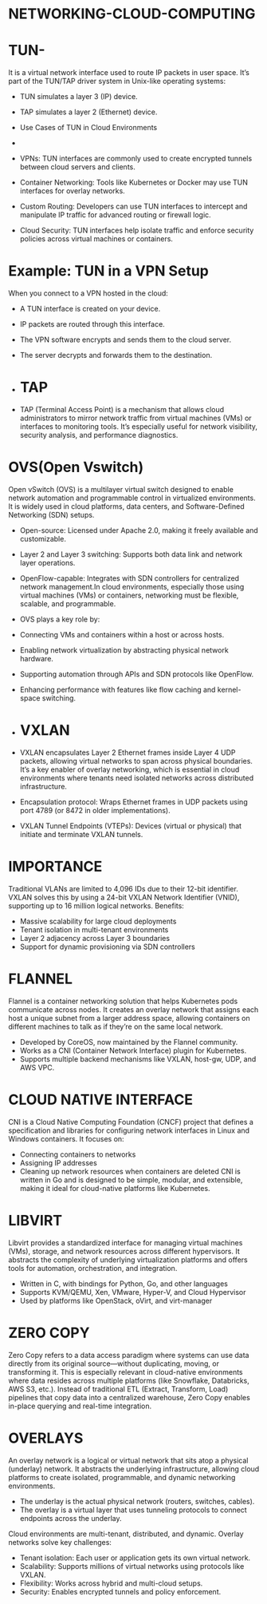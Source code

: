 # NETWORKING-CLOUD-COMPUTING

# TUN- 
It is a virtual network interface used to route IP packets in user space. It’s part of the TUN/TAP driver system in Unix-like operating systems:
- TUN simulates a layer 3 (IP) device.
- TAP simulates a layer 2 (Ethernet) device.
-  Use Cases of TUN in Cloud Environments

-  
- VPNs: TUN interfaces are commonly used to create encrypted tunnels between cloud servers and clients.
- Container Networking: Tools like Kubernetes or Docker may use TUN interfaces for overlay networks.
- Custom Routing: Developers can use TUN interfaces to intercept and manipulate IP traffic for advanced routing or firewall logic.
- Cloud Security: TUN interfaces help isolate traffic and enforce security policies across virtual machines or containers.

# Example: TUN in a VPN Setup
When you connect to a VPN hosted in the cloud:
- A TUN interface is created on your device.
- IP packets are routed through this interface.
- The VPN software encrypts and sends them to the cloud server.
- The server decrypts and forwards them to the destination.

- # TAP
- TAP (Terminal Access Point) is a mechanism that allows cloud administrators to mirror network traffic from virtual machines (VMs) or interfaces to monitoring tools. It’s especially useful for network visibility, security analysis, and performance diagnostics.

# OVS(Open Vswitch)
Open vSwitch (OVS) is a multilayer virtual switch designed to enable network automation and programmable control in virtualized environments. It is widely used in cloud platforms, data centers, and Software-Defined Networking (SDN) setups.
- Open-source: Licensed under Apache 2.0, making it freely available and customizable.
- Layer 2 and Layer 3 switching: Supports both data link and network layer operations.
- OpenFlow-capable: Integrates with SDN controllers for centralized network management.In cloud environments, especially those using virtual machines (VMs) or containers, networking must be flexible, scalable, and programmable.
-  OVS plays a key role by:
- Connecting VMs and containers within a host or across hosts.
- Enabling network virtualization by abstracting physical network hardware.
- Supporting automation through APIs and SDN protocols like OpenFlow.
- Enhancing performance with features like flow caching and kernel-space switching.

- # VXLAN
- VXLAN encapsulates Layer 2 Ethernet frames inside Layer 4 UDP packets, allowing virtual networks to span across physical boundaries. It’s a key enabler of overlay networking, which is essential in cloud environments where tenants need isolated networks across distributed infrastructure.
- Encapsulation protocol: Wraps Ethernet frames in UDP packets using port 4789 (or 8472 in older implementations).
- VXLAN Tunnel Endpoints (VTEPs): Devices (virtual or physical) that initiate and terminate VXLAN tunnels.

# IMPORTANCE
Traditional VLANs are limited to 4,096 IDs due to their 12-bit identifier. VXLAN solves this by using a 24-bit VXLAN Network Identifier (VNID), supporting up to 16 million logical networks.
Benefits:
- Massive scalability for large cloud deployments
- Tenant isolation in multi-tenant environments
- Layer 2 adjacency across Layer 3 boundaries
- Support for dynamic provisioning via SDN controllers

  
# FLANNEL
Flannel is a container networking solution that helps Kubernetes pods communicate across nodes. It creates an overlay network that assigns each host a unique subnet from a larger address space, allowing containers on different machines to talk as if they’re on the same local network.
- Developed by CoreOS, now maintained by the Flannel community.
- Works as a CNI (Container Network Interface) plugin for Kubernetes.
- Supports multiple backend mechanisms like VXLAN, host-gw, UDP, and AWS VPC.

# CLOUD NATIVE INTERFACE
CNI is a Cloud Native Computing Foundation (CNCF) project that defines a specification and libraries for configuring network interfaces in Linux and Windows containers. It focuses on:
- Connecting containers to networks
- Assigning IP addresses
- Cleaning up network resources when containers are deleted
CNI is written in Go and is designed to be simple, modular, and extensible, making it ideal for cloud-native platforms like Kubernetes.

# LIBVIRT
Libvirt provides a standardized interface for managing virtual machines (VMs), storage, and network resources across different hypervisors. It abstracts the complexity of underlying virtualization platforms and offers tools for automation, orchestration, and integration.
- Written in C, with bindings for Python, Go, and other languages
- Supports KVM/QEMU, Xen, VMware, Hyper-V, and Cloud Hypervisor
- Used by platforms like OpenStack, oVirt, and virt-manager

# ZERO COPY
Zero Copy refers to a data access paradigm where systems can use data directly from its original source—without duplicating, moving, or transforming it. This is especially relevant in cloud-native environments where data resides across multiple platforms (like Snowflake, Databricks, AWS S3, etc.).
Instead of traditional ETL (Extract, Transform, Load) pipelines that copy data into a centralized warehouse, Zero Copy enables in-place querying and real-time integration.

# OVERLAYS
An overlay network is a logical or virtual network that sits atop a physical (underlay) network. It abstracts the underlying infrastructure, allowing cloud platforms to create isolated, programmable, and dynamic networking environments.
- The underlay is the actual physical network (routers, switches, cables).
- The overlay is a virtual layer that uses tunneling protocols to connect endpoints across the underlay.

Cloud environments are multi-tenant, distributed, and dynamic. Overlay networks solve key challenges:
- Tenant isolation: Each user or application gets its own virtual network.
- Scalability: Supports millions of virtual networks using protocols like VXLAN.
- Flexibility: Works across hybrid and multi-cloud setups.
- Security: Enables encrypted tunnels and policy enforcement.


  


